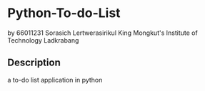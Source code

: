 # Python-To-do-List
by 66011231 Sorasich Lertwerasirikul
King Mongkut's Institute of Technology Ladkrabang

## Description
a to-do list application in python
